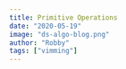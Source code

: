 ```yaml
---
title: Primitive Operations
date: "2020-05-19"
image: "ds-algo-blog.png"
author: "Robby"
tags: ["vimming"]
---
```


<!-- ## What is a Primitive Operation? -->
<!---->
<!-- - A <font color=Red>basic</font> computation performed by an algorithm -->
<!---->
<!-- - <font color=Red>Identifiable</font> in pseudocode -->
<!---->
<!-- - Largely <font color=Red>independent</font> from the programming language being used -->
<!---->
<!-- - <font color=Red>Assumed</font> to have a constant execution time -->
<!---->
<!-- - <font color=Red>Exact</font> definition is not important -->
<!---->
<!-- _Note (1)_: As long as we correctly identify the growth rate of the algorithm, the exact definition of a primitive operation is not important since we can model the behavior of the alogrithm by using asymptotic analysis which we'll discuss how to do in a future notebook. -->
<!---->
<!-- ## Examples of Primitive Operations -->
<!---->
<!-- | Primitive Operation                                                   | Pseudocode Example                    | Equivalent Python Code          | -->
<!-- | --------------------------------------------------------------------- | ------------------------------------- | ------------------------------- | -->
<!-- | <center>Assigning a value to a variable</center>                      | <center>_x_ $\leftarrow$ _5_</center> | <center>_x = 5_</center>        | -->
<!-- | <center>Performing an arithmetic operation</center>                   | <center>$a^3 + b/2$</center>          | <center>_a\*\*3 + b/2_</center> | -->
<!-- | <center>Comparing two numbers</center>                                | <center>$i \geq j$</center>           | <center>_i >= j_</center>       | -->
<!-- | <center>Accessing a single element in a Python list by index</center> | <center>_A[0]_</center>               | <center>_A[0]_</center>         | -->
<!-- | <center>Calling a function/method</center>                            | <center>_findMax(A)_</center>         | <center>_findMax(A)_</center>   | -->
<!-- | <center>Returning from a function/method</center>                     | <center>_return y_</center>           | <center>_return y_</center>     | -->
<!---->
<!-- _Note (2)_: Calling a function/method excludes operations executed within the function/method. -->
<!---->
<!-- ## Focusing on Worst-Case Input -->
<!---->
<!-- - An algorithm might run faster on some inputs than other inputs even if the inputs being compared are the same size. -->
<!--   - For example, finding the smallest number in a list of size, $n$, that has been sorted in inreasing order vs finding the smallest number in a list of size, $n$, that is sorted randomly. -->
<!---->
<!-- * To factor in this possibilty we can perform an <font color=Red>average-case analysis</font> by taking the average of the running time over all possible inputs of the same size. -->
<!---->
<!-- * Average-case analysis is very useful, but often <font color=Red>difficult to determine</font> since it requires defining a probability distribution over the set of inputs. -->
<!---->
<!-- * Therefore, we'll focus on charaterizing the running time of an algorithm using <font color=Red>worst-case analysis</font>. -->
<!--   - <font color=Red>Easier</font> to calculate since we only need to <font color=Red>identify the worst-case input</font>. -->
<!--   - Also, designing for the worst-case leads to the algorithm <font color=Red>doing well on every input</font>. -->
<!---->
<!-- _Note (3)_: Focusing on the best-case input is usually useless since it requires ideal conditions for the algorithm to perform in an acceptable manner. -->
<!---->
<!-- ## Counting Primitive Operations -->
<!---->
<!-- - To determine the running time, $t$, of an algorithm as a function of the input size, $n$, we need to perform the following steps: -->
<!---->
<!--   1. Identify each primitive operation in the pseudocode -->
<!---->
<!--   2. Count how many times each primitive operation is executed -->
<!---->
<!--   3. Calculate the running time by summing the counts of primitive operations -->
<!---->
<!-- _Note (4)_: We're assuming the running times of different primitive operations will be fairly similar, so the calculated running time, $t$, will be proportional to the actual running time of an algorithm. -->
<!---->
<!-- ## Counting Primitive Operations Examples -->
<!---->
<!-- ### Ex. 1) Find the maximum element in a list -->
<!---->
<!-- <font color=SlateGray>**Algorithm** _findMax(A)_<br> -->
<!-- &emsp; **Input** list _A_ of _n_ integers<br> -->
<!-- &emsp; **Output** the maximum element of _A_</font> -->
<!---->
<!-- &emsp; <font color=CadetBlue>_currentMax_ $\leftarrow$ _A[0]_</font><br> -->
<!-- &emsp; <font color=SteelBlue>**for** _currentValue_ $\leftarrow$ _nextElementInA (starting from the 1st element in A)_ **to** _EndOfA_ **do**</font><br> -->
<!-- &emsp; &emsp; <font color=SteelBlue>**if** _currentValue > currentMax_ **then**</font><br> -->
<!-- &emsp; &emsp; &emsp; <font color=CadetBlue>_currentMax_ $\leftarrow$ _currentValue_</font><br> -->
<!-- &emsp; <font color=MediumPurple>**return** _currentMax_</font> -->
<!---->
<!-- - Line 1, <font color=CadetBlue>_currentMax_ $\leftarrow$ _A[0]_</font>, is $2$ operations since we're accessing a single element in a list by index and assigning a value to a variable. -->
<!---->
<!-- - Line 2, <font color=SteelBlue>**for** _currentValue_ $\leftarrow$ _nextElementInA (starting from the 1st element in A)_ **to** _EndOfA_ **do**</font>, is $c_1 + c_2n$ operations where $c_1$ represents the constant number of primitive operations associated with the initializing and the terminating of the for loop, and $c_2$ represents the number of primitive operations associated with the maintenance of the iterator which is done $n$ times, so the total amount of maintenance of the iterator is $c_2n$ (see _Note (5)_ for why specific values for $c_1$ and $c_2$ are not given). -->
<!---->
<!-- - Line 3, <font color=SteelBlue>**if** _currentValue > currentMax_ **then**</font>, is $n$ operations since we're comparing two numbers during each iteration of the loop. -->
<!---->
<!-- - Line 4, <font color=CadetBlue>_currentMax_ $\leftarrow$ _currentValue_</font>, consists of $n$ operations, since we're assuming worst-case input which means _currentMax_ will be updated on each iteration of the loop. -->
<!---->
<!-- - Line 5, <font color=MediumPurple>**return** _currentMax_</font>, consists of $1$ operation since we're only returning a value from a function. -->
<!---->
<!-- Therefore, the running time of the algorithm is: -->
<!---->
<!-- $$t = 2 + c_1 + c_2n + n + n + 1 = 3 + c_1 + c_2n + 2n$$ -->
<!---->
<!-- _Note (5)_: Explicit values for $c_1$ and $c_2$ are not given because the number of primitive operations being executed in a Python for loop, e.g., _for i in list_ is not as obvious as say a C-style for loop, e.g., _for(i = 0; i < 10; i++)_ since the implementation details are being abstracted away to allow for easier readability and usability. Python for loops are referred to as collection-based or iterator-based loops and use the concept of iterables and iterators to perform the looping operation as opposed to the index based approach used in C-style loops. Under the hood Python is actually using two built-in functions _iter()_ and _next()_ to implement the for loop which we can discuss in more detail in a future blog post and video. -->
<!---->
<!-- _Note (6)_: Not knowing the exact values for $c_1$ and $c_2$ is also not entirely necessary because as mentioned earlier we can use asymptotic analysis to model the behavior of our algorithms as long as we correctly identify the growth rate. -->
<!---->
<!-- _Note (7)_: Even though we'll ultimately be using asymptotic analysis to model our algorithms if you're interested in examining the primitive operations being executed in a Python program in more detail you can use the _dis_ module which is the disassembler for Python bytecode. This allows us to examine the set of instructions used by the Python virtual machine. A .pyc file is actually the compliled bytecode. However, for our purposes we don't need to concern ourselves with all of the under the hood details. If anyone is interested though we can also make a future blog post or video discussing the _dis_ module in more detail. -->
<!---->
<!-- ### Ex. 2) Sum all of the elements in a list -->
<!---->
<!-- <font color=SlateGray>**Algorithm** _calculateSum(A)_<br> -->
<!-- &emsp; **Input** list _A_ of _n_ integers<br> -->
<!-- &emsp; **Output** sum of all the elements of _A_</font> -->
<!---->
<!-- &emsp; <font color=CadetBlue>_currentSum_ $\leftarrow$ _0_</font><br> -->
<!-- &emsp; <font color=SteelBlue>**for** _valueToBeAdded_ $\leftarrow$ _nextElementInA (starting from the 1st element in A)_ **to** _EndOfA_ **do**</font><br> -->
<!-- &emsp; &emsp; <font color=CadetBlue>_currentSum_ $\leftarrow$ _currentSum + valueToBeAdded_</font><br> -->
<!-- &emsp; <font color=MediumPurple>**return** _currentSum_</font> -->
<!---->
<!-- - Line 1, <font color=CadetBlue>_currentSum_ $\leftarrow$ _0_</font>, is $1$ operation since we're assigning a value to a variable. -->
<!---->
<!-- - Line 2, <font color=SteelBlue>**for** _valueToBeAdded_ $\leftarrow$ _nextElementInA (starting from the 1st element in A)_ **to** _EndOfA_ **do**</font>, is once again $c_1 + c_2n$ operations where $c_1$ once again represents the constant number of primitive operations associated with the initializing and the terminating of the for loop, and $c_2$ once again represents the number of primitive operations associated with the maintenance of the iterator which is done $n$ times, so the total amount of maintenance of the iterator is $c_2n$. -->
<!---->
<!-- - Line 3, <font color=CadetBlue>_currentSum_ $\leftarrow$ _currentSum + valueToBeAdded_</font>, is $2n$ operations since we're performing an arithmetic operation and assigning the result to a variable during each iteration of the loop. -->
<!---->
<!-- - Line 4, <font color=MediumPurple>**return** _currentSum_</font>, consists of $1$ operation since we're only returning a value from a function. -->
<!---->
<!-- Therefore, the running time of the algorithm is: -->
<!---->
<!-- $$t = 1 + c_1 + c_2n + 2n + 1 = 2 + c_1 + c_2n + 2n$$ -->
<!---->
<!-- ### Ex. 3) Calculate the average of the elements in a list -->
<!---->
<!-- <font color=SlateGray>**Algorithm** _calculateAverage(A)_<br> -->
<!-- &emsp; **Input** list _A_ of _n_ integers<br> -->
<!-- &emsp; **Output** average of all the elements of _A_</font> -->
<!---->
<!-- &emsp; <font color=CadetBlue>_currentSum_ $\leftarrow$ _0_</font><br> -->
<!-- &emsp; <font color=SteelBlue>**for** _valueToBeAdded_ $\leftarrow$ _nextElementInA (starting from the 1st element in A)_ **to** _EndOfA_ **do**</font><br> -->
<!-- &emsp; &emsp; <font color=CadetBlue>_currentSum_ $\leftarrow$ _currentSum + valueToBeAdded_</font><br> -->
<!-- &emsp; <font color=MediumPurple>**return** _currentSum/length of A_</font> -->
<!---->
<!-- - Line 1, <font color=CadetBlue>_currentSum_ $\leftarrow$ _0_</font>, is $1$ operation since we're assigning a value to a variable. -->
<!---->
<!-- - Line 2, <font color=SteelBlue>**for** _valueToBeAdded_ $\leftarrow$ _nextElementInA (starting from the 1st element in A)_ **to** _EndOfA_ **do**</font>, is once again $c_1 + c_2n$ operations for the same reasons as the previous examples. -->
<!---->
<!-- - Line 3, <font color=CadetBlue>_currentSum_ $\leftarrow$ _currentSum + valueToBeAdded_</font>, is $2n$ operations since we're once again performing an arithmetic operation and assigning the result to a variable during each iteration of the loop. -->
<!---->
<!-- - Line 4, <font color=MediumPurple>**return** _currentSum/length of A_</font>, consists of $3$ operations since we'll be calling the len() function to get the length of list _A_, performing an arithmetic operation, and returning a value from a function. -->
<!---->
<!-- Therefore, the running time of the algorithm is: -->
<!---->
<!-- $$t = 1 + c_1 + c_2n + 2n + 3 = 4 + c_1 + c_2n + 2n$$ -->
<!---->
<!-- ### Ex. 4) Find how many elements in a list are even -->
<!---->
<!-- <font color=SlateGray>**Algorithm** _findNumberOfEvenElements(A)_<br> -->
<!-- &emsp; **Input** list _A_ of _n_ integers<br> -->
<!-- &emsp; **Output** the number of elements in list _A_ that are even</font> -->
<!---->
<!-- &emsp; <font color=CadetBlue>_numberOfEvenElements_ $\leftarrow$ _0_</font><br> -->
<!-- &emsp; <font color=SteelBlue>**for** _currentValue_ $\leftarrow$ _nextElementInA (starting from the 1st element in A)_ **to** _EndOfA_ **do**</font><br> -->
<!-- &emsp; &emsp; <font color=SteelBlue>**if** _currentValue mod 2 = 0_ **then**</font><br> -->
<!-- &emsp; &emsp; &emsp; <font color=CadetBlue>_numberOfEvenElements_ $\leftarrow$ _numberOfEvenElements + 1_</font><br> -->
<!-- &emsp; <font color=MediumPurple>**return** _numberOfEvenElements_</font> -->
<!---->
<!-- - Line 1, <font color=CadetBlue>_numberOfEvenElements_ $\leftarrow$ _0_</font>, is $1$ operation since we're assigning a value to a variable. -->
<!---->
<!-- - Line 2, <font color=SteelBlue>**for** _currentValue_ $\leftarrow$ _nextElementInA (starting from the 1st element in A)_ **to** _EndOfA_ **do**</font>, is once again $c_1 + c_2n$ operations for the same reasons as the previous examples. -->
<!---->
<!-- - Line 3, <font color=SteelBlue>**if** _currentValue mod 2 = 0_ **then**</font>, consists of $2n$ operations since we're performing an arithmetic operation and then comparing the result with 0 during each iteration of the loop. -->
<!---->
<!-- - Line 4, <font color=CadetBlue>_numberOfEvenElements_ $\leftarrow$ _numberOfEvenElements + 1_</font>, consists of $2n$ operations since we're assumuing the worst-case input which means each element in _A_ is even, so we're performing an arithmetic operation and assigning the result to a variable during each iteration of the loop. -->
<!---->
<!-- - Line 5, <font color=MediumPurple>_return numberOfEvenElements_</font>, consists of $1$ operation since we're only returning a value from a function. -->
<!---->
<!-- Therefore, the running time of the algorithm is: -->
<!---->
<!-- $$t = 1 + c_1 + c_2n + 2n + 2n + 1 = 2 + c_1 + c_2n + 4n$$ -->
